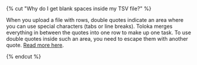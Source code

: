 {% cut "Why do I get blank spaces inside my TSV file?" %}

When you upload a file with rows, double quotes indicate an area where you can use special characters (tabs or line breaks). Toloka merges everything in between the quotes into one row to make up one task. To use double quotes inside such an area, you need to escape them with another quote. [Read more here](../../../../guide/concepts/pool_csv.md#string).

{% endcut %}